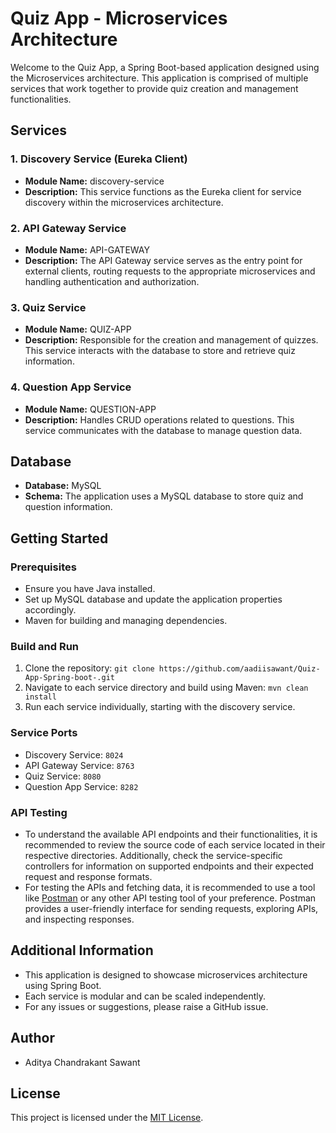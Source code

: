 # Quiz App - Microservices Architecture

Welcome to the Quiz App, a Spring Boot-based application designed using the Microservices architecture. This application is comprised of multiple services that work together to provide quiz creation and management functionalities.

## Services

### 1. Discovery Service (Eureka Client)
- **Module Name:** discovery-service
- **Description:** This service functions as the Eureka client for service discovery within the microservices architecture.

### 2. API Gateway Service
- **Module Name:** API-GATEWAY
- **Description:** The API Gateway service serves as the entry point for external clients, routing requests to the appropriate microservices and handling authentication and authorization.

### 3. Quiz Service
- **Module Name:** QUIZ-APP
- **Description:** Responsible for the creation and management of quizzes. This service interacts with the database to store and retrieve quiz information.

### 4. Question App Service
- **Module Name:** QUESTION-APP
- **Description:** Handles CRUD operations related to questions. This service communicates with the database to manage question data.

## Database
- **Database:** MySQL
- **Schema:** The application uses a MySQL database to store quiz and question information.

## Getting Started

### Prerequisites
- Ensure you have Java installed.
- Set up MySQL database and update the application properties accordingly.
- Maven for building and managing dependencies.

### Build and Run
1. Clone the repository: `git clone https://github.com/aadiisawant/Quiz-App-Spring-boot-.git`
2. Navigate to each service directory and build using Maven: `mvn clean install`
3. Run each service individually, starting with the discovery service.

### Service Ports
- Discovery Service: `8024`
- API Gateway Service: `8763`
- Quiz Service: `8080`
- Question App Service: `8282`

### API Testing
- To understand the available API endpoints and their functionalities, it is recommended to review the source code of each service located in their respective directories. Additionally, check the service-specific controllers for information on supported endpoints and their expected request and response formats.
- For testing the APIs and fetching data, it is recommended to use a tool like [Postman](https://www.postman.com/) or any other API testing tool of your preference. Postman provides a user-friendly interface for sending requests, exploring APIs, and inspecting responses.


## Additional Information
- This application is designed to showcase microservices architecture using Spring Boot.
- Each service is modular and can be scaled independently.
- For any issues or suggestions, please raise a GitHub issue.

## Author
- Aditya Chandrakant Sawant


## License
This project is licensed under the [MIT License](LICENSE).

